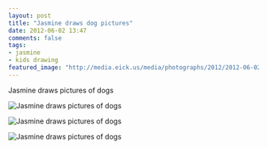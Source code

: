 ```yaml
---
layout: post
title: "Jasmine draws dog pictures"
date: 2012-06-02 13:47
comments: false
tags: 
- jasmine
- kids drawing
featured_image: "http://media.eick.us/media/photographs/2012/2012-06-02/IMG_0006.jpg"
---
```

Jasmine draws pictures of dogs


![Jasmine draws pictures of dogs](http://media.eick.us/media/photographs/2012/2012-06-02/IMG_0006.jpg)



![Jasmine draws pictures of dogs](http://media.eick.us/media/photographs/2012/2012-06-02/IMG_0005.jpg)



![Jasmine draws pictures of dogs](http://media.eick.us/media/photographs/2012/2012-06-02/IMG_0001.jpg)
